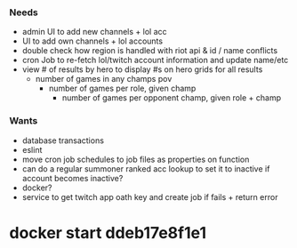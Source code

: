 ### Needs
- admin UI to add new channels + lol acc
- UI to add own channels + lol accounts
- double check how region is handled with riot api & id / name conflicts
- cron Job to re-fetch lol/twitch account information and update name/etc
- view # of results by hero to display #s on hero grids for all results
  - number of games in any champs pov
    - number of games per role, given champ
      - number of games per opponent champ, given role + champ
      
### Wants
- database transactions
- eslint
- move cron job schedules to job files as properties on function
- can do a regular summoner ranked acc lookup to set it to inactive if account becomes inactive?
- docker?
- service to get twitch app oath key and create job if fails + return error

# docker start ddeb17e8f1e1